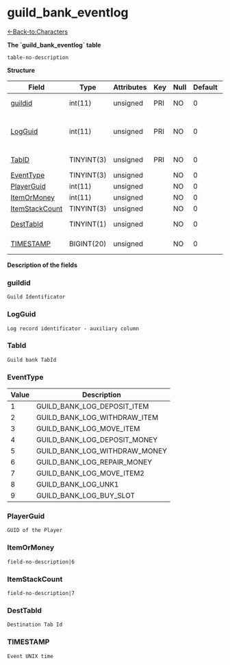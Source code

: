 # guild\_bank\_eventlog

[<-Back-to:Characters](database-characters.md)

**The \`guild\_bank\_eventlog\` table**

`table-no-description`

**Structure**

| Field               | Type       | Attributes | Key | Null | Default | Extra | Comment                                     |
|---------------------|------------|------------|-----|------|---------|-------|---------------------------------------------|
| [guildid][1]        | int(11)    | unsigned   | PRI | NO   | 0       |       | Guild Identificator                         |
| [LogGuid][2]        | int(11)    | unsigned   | PRI | NO   | 0       |       | Log record identificator - auxiliary column |
| [TabID][3]          | TINYINT(3) | unsigned   | PRI | NO   | 0       |       | Guild bank TabId                            |
| [EventType][4]      | TINYINT(3) | unsigned   |     | NO   | 0       |       | Event type                                  |
| [PlayerGuid][5]     | int(11)    | unsigned   |     | NO   | 0       |       |                                             |
| [ItemOrMoney][6]    | int(11)    | unsigned   |     | NO   | 0       |       |                                             |
| [ItemStackCount][7] | TINYINT(3) | unsigned   |     | NO   | 0       |       |                                             |
| [DestTabId][8]      | TINYINT(1) | unsigned   |     | NO   | 0       |       | Destination Tab Id                          |
| [TIMESTAMP][9]      | BIGINT(20) | unsigned   |     | NO   | 0       |       | Event UNIX time                             |

[1]: #guildid
[2]: #logguid
[3]: #tabid
[4]: #eventtype
[5]: #playerguid
[6]: #itemormoney
[7]: #itemstackcount
[8]: #desttabid
[9]: #TIMESTAMP

**Description of the fields**

### guildid

`Guild Identificator`

### LogGuid

`Log record identificator - auxiliary column`

### TabId

`Guild bank TabId`

### EventType

| Value | Description                       |
|-------|-----------------------------------|
| 1     | GUILD\_BANK\_LOG\_DEPOSIT\_ITEM   |
| 2     | GUILD\_BANK\_LOG\_WITHDRAW\_ITEM  |
| 3     | GUILD\_BANK\_LOG\_MOVE\_ITEM      |
| 4     | GUILD\_BANK\_LOG\_DEPOSIT\_MONEY  |
| 5     | GUILD\_BANK\_LOG\_WITHDRAW\_MONEY |
| 6     | GUILD\_BANK\_LOG\_REPAIR\_MONEY   |
| 7     | GUILD\_BANK\_LOG\_MOVE\_ITEM2     |
| 8     | GUILD\_BANK\_LOG\_UNK1            |
| 9     | GUILD\_BANK\_LOG\_BUY\_SLOT       |

### PlayerGuid

`GUID of the Player`

### ItemOrMoney

`field-no-description|6`

### ItemStackCount

`field-no-description|7`

### DestTabId

`Destination Tab Id`

### TIMESTAMP

`Event UNIX time`
